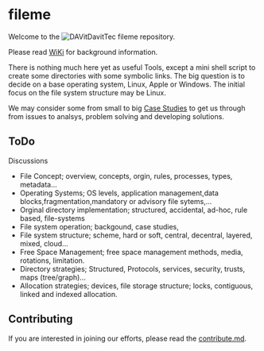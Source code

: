 # fileme

Welcome to the  ![DAVit](https://avatars.githubusercontent.com/u/8759293?s=20&u=80214f09c8a6f5a219c40a62af483e694cb6fed8&v=4)DavitTec fileme repository.

Please read [WiKi](https://github.com/DavitTec/fileme/wiki) for background information. 


There is nothing much here yet as useful Tools, except a mini shell script to create some directories with some symbolic links.
The big question is to decide on a base operating system, Linux, Apple or Windows. The initial focus on the file system structure may be Linux.

We may consider some from small to big [Case Studies](https://github.com/DavitTec/fileme/wiki/Case-Studies) to get us through from issues to analsys, problem solving and developing solutions. 

## ToDo
Discussions

* File Concept; overview, concepts, orgin, rules, processes, types, metadata...
* Operating Systems; OS levels, application management,data blocks,fragmentation,mandatory or advisory file sytems,...
* Orginal directory implementation; structured, accidental, ad-hoc, rule based, file-systems
* File system operation; backgound, case studies,  
* File system structure; scheme, hard or soft, central, decentral, layered, mixed, cloud...
* Free Space Management; free space management methods, media, rotations, limitation.
* Directory strategies; Structured, Protocols, services, security, trusts, maps (tree/graph)...
* Allocation strategies; devices, file storage structure; locks, contiguous, linked and indexed allocation. 


## Contributing

If you are interested in joining our efforts, please read the [contribute.md](contribute.md).
